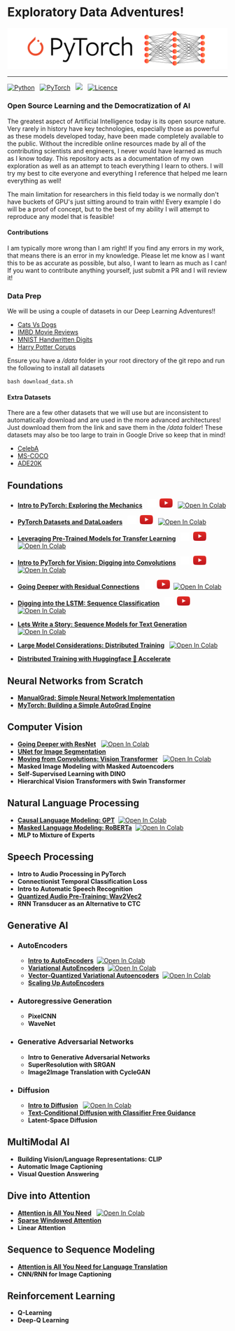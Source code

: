 # Exploratory Data Adventures!

![banner](src/visuals/banner.png)

---
[![Python](https://img.shields.io/badge/python-3670A0?style=for-the-badge&logo=python&logoColor=ffdd54)](https://www.python.org/) &nbsp; 
[![PyTorch](https://img.shields.io/badge/PyTorch-%23EE4C2C.svg?style=for-the-badge&logo=PyTorch&logoColor=white)](https://pytorch.org/) &nbsp; 
[![](https://img.shields.io/badge/contributors-welcome-informational?style=for-the-badge)](https://github.com/priyammaz/HAL-DL-From-Scratch/graphs/contributors) &nbsp;
[![Licence](https://img.shields.io/github/license/Ileriayo/markdown-badges?style=for-the-badge)](./LICENSE)

### Open Source Learning and the Democratization of AI

The greatest aspect of Artificial Intelligence today is its open source nature. Very rarely in history have key technologies, especially those as powerful as these models developed today, have been made completely available to the public. Without the incredible online resources made by all of the contributing scientists and engineers, I never would have learned as much as I know today. This repository acts as a documentation of my own exploration as well as an attempt to teach everything I learn to others. I will try my best to cite everyone and everything I reference that helped me learn everything as well!

The main limitation for researchers in this field today is we normally don't have buckets of GPU's just sitting around to train with! Every example I do will be a proof of concept, but to the best of my ability I will attempt to reproduce any model that is feasible!

#### Contributions

I am typically more wrong than I am right! If you find any errors in my work, that means there is an error in my knowledge. Please let me know as I want this to be as accurate as possible, but also, I want to learn as much as I can! If you want to contribute anything yourself, just submit a PR and I will review it!

### Data Prep ###
We will be using a couple of datasets in our Deep Learning Adventures!!
- [Cats Vs Dogs](https://www.microsoft.com/en-us/download/details.aspx?id=54765)
- [IMBD Movie Reviews](https://ai.stanford.edu/~amaas/data/sentiment/)
- [MNIST Handwritten Digits](https://pytorch.org/vision/stable/datasets.html)
- [Harry Potter Corups](https://github.com/formcept/whiteboard/tree/master/nbviewer/notebooks/data/harrypotter)

Ensure you have a */data* folder in your root directory of the git repo and run the following to install all datasets
```
bash download_data.sh 
```
#### Extra Datasets ####
There are a few other datasets that we will use but are inconsistent to automatically download and are used in the more advanced architectures! Just download them from the link and save them in the */data* folder! These datasets may also be too large to train in Google Drive so keep that in mind!
- [CelebA](https://www.kaggle.com/datasets/jessicali9530/celeba-dataset)
- [MS-COCO](https://cocodataset.org/#download)
- [ADE20K](http://sceneparsing.csail.mit.edu/)

## Foundations
- [**Intro to PyTorch: Exploring the Mechanics**](PyTorch%20Basics/Intro%20to%20PyTorch/) &nbsp; [<img src="src/visuals/x_logo.png" alt="drawing" style="width:20px;"/>](https://x.com/data_adventurer/status/1834073826612707543)&nbsp; [<img src="src/visuals/play_button.png" alt="drawing" style="width:30px;"/>](https://youtu.be/d86lJxKInYg?feature=shared) &nbsp; [![Open In Colab](https://colab.research.google.com/assets/colab-badge.svg)](https://colab.research.google.com/drive/1YQanR0ME7ThsU9YwLzXhGvYGOdH2ErSa?usp=sharing)


- [**PyTorch Datasets and DataLoaders**](PyTorch%20Basics/PyTorch%20DataLoaders/) &nbsp; [<img src="src/visuals/x_logo.png" alt="drawing" style="width:20px;"/>](https://x.com/data_adventurer/status/1834084927215730801)&nbsp; [<img src="src/visuals/play_button.png" alt="drawing" style="width:30px;"/>](https://youtu.be/S8X6qcColBY?feature=shared)  &nbsp; [![Open In Colab](https://colab.research.google.com/assets/colab-badge.svg)](https://colab.research.google.com/drive/1nurV-kJmoPYlXP-qNAGGLsFXuS3lpNil?usp=sharing)


- [**Leveraging Pre-Trained Models for Transfer Learning**](PyTorch%20Basics/Basics%20of%20Transfer%20Learning/) &nbsp; [<img src="src/visuals/x_logo.png" alt="drawing" style="width:20px;"/>](https://x.com/data_adventurer/status/1839491569533223011)&nbsp; [<img src="src/visuals/play_button.png" alt="drawing" style="width:30px;"/>](https://www.youtube.com/watch?v=c6VTUx0EdqM)&nbsp; [![Open In Colab](https://colab.research.google.com/assets/colab-badge.svg)](https://colab.research.google.com/drive/1KYCINwxq-y8QOMCRylsxDaP9RCUHz-bV?usp=sharing)


- [**Intro to PyTorch for Vision: Digging into Convolutions**](PyTorch%20for%20Computer%20Vision/Intro%20to%20Vision/) &nbsp; [<img src="src/visuals/x_logo.png" alt="drawing" style="width:20px;"/>](https://x.com/data_adventurer/status/1882126373633872065)&nbsp; [<img src="src/visuals/play_button.png" alt="drawing" style="width:30px;"/>](https://youtu.be/WoIxtSBYyYA)&nbsp; [![Open In Colab](https://colab.research.google.com/assets/colab-badge.svg)](https://colab.research.google.com/drive/1BE-y1876znMeijFu4AX4qcZdt-fs8o7a?usp=sharing)


- [**Going Deeper with Residual Connections**](PyTorch%20for%20Computer%20Vision/ResNet/) &nbsp; [<img src="src/visuals/x_logo.png" alt="drawing" style="width:20px;"/>](https://x.com/data_adventurer/status/1883133149317829104)&nbsp; [<img src="src/visuals/play_button.png" alt="drawing" style="width:30px;"/>](https://www.youtube.com/watch?v=TqIU9K8nNhs)&nbsp; [![Open In Colab](https://colab.research.google.com/assets/colab-badge.svg)](https://colab.research.google.com/drive/1OPnOApHCcZFFWkw-zfhNvfyQeswQxgea?usp=sharing)


- [**Digging into the LSTM: Sequence Classification**](PyTorch%20for%20NLP/LSTM/LSTM%20IMDB%20Classification/) &nbsp; [<img src="src/visuals/x_logo.png" alt="drawing" style="width:20px;"/>](https://x.com/data_adventurer/status/1883135474476208152)&nbsp; [<img src="src/visuals/play_button.png" alt="drawing" style="width:30px;"/>](https://www.youtube.com/watch?v=UBjmWHX8xlI)&nbsp; [![Open In Colab](https://colab.research.google.com/assets/colab-badge.svg)](https://colab.research.google.com/drive/1c98opjQt1w-HTp10U1myjSWU9acDsaV4?usp=sharing)


- [**Lets Write a Story: Sequence Models for Text Generation**](PyTorch%20for%20NLP/LSTM/LSTM%20Harry%20Potter%20Generation/) &nbsp; [![Open In Colab](https://colab.research.google.com/assets/colab-badge.svg)](https://colab.research.google.com/drive/1KO4JeIHRiKxiRJdK7gY-B9bZGfDSvCt_?usp=sharing)


- [**Large Model Considerations: Distributed Training**](PyTorch%20Basics/Distributed%20Training/) &nbsp; [![Open In Colab](https://colab.research.google.com/assets/colab-badge.svg)](https://colab.research.google.com/drive/1cyxgaWonj-FrfEbZvTwAVepkZhaF_sda?usp=sharing)

- [**Distributed Training with Huggingface 🤗 Accelerate**](PyTorch%20Basics/Huggingface%20Accelerate/)

## Neural Networks from Scratch ##
- [**ManualGrad: Simple Neural Network Implementation**](Neural%20Networks%20from%20Scratch/ManualGrad/)
- [**MyTorch: Building a Simple AutoGrad Engine**](Neural%20Networks%20from%20Scratch/AutoGrad/)
  
## Computer Vision ##
- [**Going Deeper with ResNet**](PyTorch%20for%20Computer%20Vision/ResNet/) &nbsp; [![Open In Colab](https://colab.research.google.com/assets/colab-badge.svg)](https://colab.research.google.com/drive/1OPnOApHCcZFFWkw-zfhNvfyQeswQxgea?usp=sharing)
- [**UNet for Image Segmentation**](PyTorch%20for%20Computer%20Vision/UNET%20for%20Segmentation/)
- [**Moving from Convolutions: Vision Transformer**](PyTorch%20for%20Computer%20Vision/Vision%20Transformer) &nbsp; [![Open In Colab](https://colab.research.google.com/assets/colab-badge.svg)](https://colab.research.google.com/drive/1Mh-yaSWwfTs1UcOdRQjRIvLuj6PU6liZ?usp=sharing)
- **Masked Image Modeling with Masked Autoencoders**
- **Self-Supervised Learning with DINO**
- **Hierarchical Vision Transformers with Swin Transformer**
  
## Natural Language Processing ##
- [**Causal Language Modeling: GPT**](PyTorch%20for%20NLP/GPT%20for%20Causal%20Language%20Models)&nbsp; [![Open In Colab](https://colab.research.google.com/assets/colab-badge.svg)](https://colab.research.google.com/drive/1DZ406Ytb-ls1jDI1BovARwYq__ptr1Tx?usp=sharing)
- [**Masked Language Modeling: RoBERTa**](PyTorch%20for%20NLP/RoBERTa%20for%20Masked%20Language%20Models)&nbsp; [![Open In Colab](https://colab.research.google.com/assets/colab-badge.svg)](https://colab.research.google.com/drive/1MChQ84-1VKBbjNCmzPQL02hxl-gckEYh?usp=sharing)
- **MLP to Mixture of Experts**

## Speech Processing ##
- **Intro to Audio Processing in PyTorch**
- **Connectionist Temporal Classification Loss**
- **Intro to Automatic Speech Recognition**
- [**Quantized Audio Pre-Training: Wav2Vec2**](PyTorch%20for%20Audio/Wav2Vec2/)
- **RNN Transducer as an Alternative to CTC**

## Generative AI
- ### AutoEncoders ##
  - [**Intro to AutoEncoders**](PyTorch%20for%20Generation/AutoEncoders/Intro%20to%20AutoEncoders/Intro_To_AutoEncoders.ipynb)&nbsp; [![Open In Colab](https://colab.research.google.com/assets/colab-badge.svg)](https://colab.research.google.com/drive/1DldfPN9q1uSA4UkZYHV-3Ms5be333EKN?usp=sharing)
  - [**Variational AutoEncoders**](PyTorch%20for%20Generation/AutoEncoders/Intro%20to%20AutoEncoders/Variational_AutoEncoders.ipynb)&nbsp; [![Open In Colab](https://colab.research.google.com/assets/colab-badge.svg)](https://colab.research.google.com/drive/1_NLc6g5UJ-tmRUXZbF5r1FgWoEApaLmH?usp=sharing)
  - [**Vector-Quantized Variational Autoencoders**](PyTorch%20for%20Generation/AutoEncoders/Intro%20to%20AutoEncoders/Vector_Quantized_Variational_AutoEncoders.ipynb)&nbsp; [![Open In Colab](https://colab.research.google.com/assets/colab-badge.svg)](https://colab.research.google.com/drive/1QqdHlnfJV5BATUymrXy-wi3F8YUIQFpl?usp=sharing)
  - [**Scaling Up AutoEncoders**](PyTorch%20for%20Generation/AutoEncoders/Scaling%20up%20AutoEncoders/)

- ### Autoregressive Generation ##
  - **PixelCNN**
  - **WaveNet**
- ### Generative Adversarial Networks ##
  - **Intro to Generative Adversarial Networks**
  - **SuperResolution with SRGAN**
  - **Image2Image Translation with CycleGAN**

- ### Diffusion ##
  - [**Intro to Diffusion**](PyTorch%20for%20Generation/Diffusion/Intro%20to%20Diffusion/) &nbsp; [![Open In Colab](https://colab.research.google.com/assets/colab-badge.svg)](https://colab.research.google.com/drive/1KBupTiAId1LO67IcM-yn3xkK81aj06sG?usp=sharing)
  - [**Text-Conditional Diffusion with Classifier Free Guidance**](PyTorch%20for%20Generation/Diffusion/Conditional%20Diffusion/)
  - **Latent-Space Diffusion**

## MultiModal AI ##
- **Building Vision/Language Representations: CLIP**
- **Automatic Image Captioning**
- **Visual Question Answering**

## Dive into Attention ##
- [**Attention is All You Need**](PyTorch%20for%20Transformers/Attention%20Mechanisms/Attention/) &nbsp; [![Open In Colab](https://colab.research.google.com/assets/colab-badge.svg)](https://colab.research.google.com/drive/1RG-JdVTvLr7Z2XUSbDha--kXhYqUaBs7?usp=sharing)
- [**Sparse Windowed Attention**](PyTorch%20for%20Transformers/Attention%20Mechanisms/Sliding%20Window%20Attention/)
- **Linear Attention**

## Sequence to Sequence Modeling ##
- [**Attention is All You Need for Language Translation**](PyTorch%20for%20NLP/Seq2Seq%20for%20Neural%20Machine%20Translation/)
- **CNN/RNN for Image Captioning**

## Reinforcement Learning
- **Q-Learning**
- **Deep-Q Learning**
